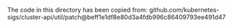 The code in this directory has been copied from:
github.com/kubernetes-sigs/cluster-api/util/patch@beff1e1df8e80d3a4fdb996c86409793ee491d47
